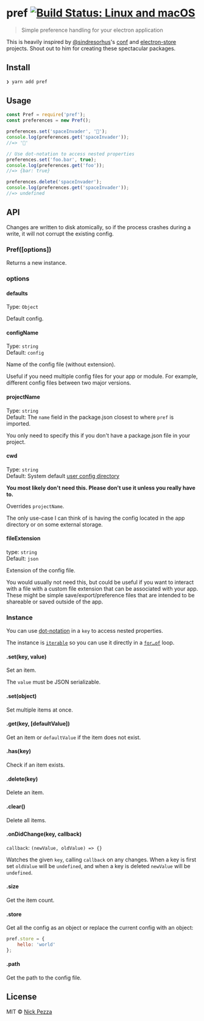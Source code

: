 # pref [![Build Status: Linux and macOS](https://travis-ci.org/npezza93/pref.svg?branch=master)](https://travis-ci.org/npezza93/pref)

> Simple preference handling for your electron application

This is heavily inspired by [@sindresorhus](https://github.com/sindresorhus)'s [conf](https://github.com/sindresorhus/conf) and [electron-store](https://github.com/sindresorhus/electron-store) projects. Shout out to him for creating these spectacular packages.

## Install

```bash
❯ yarn add pref
```

## Usage

```js
const Pref = require('pref');
const preferences = new Pref();

preferences.set('spaceInvader', '👾');
console.log(preferences.get('spaceInvader'));
//=> '👾'

// Use dot-notation to access nested properties
preferences.set('foo.bar', true);
console.log(preferences.get('foo'));
//=> {bar: true}

preferences.delete('spaceInvader');
console.log(preferences.get('spaceInvader'));
//=> undefined
```

## API

Changes are written to disk atomically, so if the process crashes during a write, it will not corrupt the existing config.

### Pref([options])

Returns a new instance.

### options

#### defaults

Type: `Object`

Default config.

#### configName

Type: `string`<br>
Default: `config`

Name of the config file (without extension).

Useful if you need multiple config files for your app or module. For example, different config files between two major versions.

#### projectName

Type: `string`<br>
Default: The `name` field in the package.json closest to where `pref` is imported.

You only need to specify this if you don't have a package.json file in your project.

#### cwd

Type: `string`<br>
Default: System default [user config directory](https://github.com/sindresorhus/env-paths#pathsconfig)

**You most likely don't need this. Please don't use it unless you really have to.**

Overrides `projectName`.

The only use-case I can think of is having the config located in the app directory or on some external storage.

#### fileExtension

type: `string`<br>
Default: `json`

Extension of the config file.

You would usually not need this, but could be useful if you want to interact with a file with a custom file extension that can be associated with your app. These might be simple save/export/preference files that are intended to be shareable or saved outside of the app.

### Instance

You can use [dot-notation](https://github.com/sindresorhus/dot-prop) in a `key` to access nested properties.

The instance is [`iterable`](https://developer.mozilla.org/en/docs/Web/JavaScript/Reference/Iteration_protocols) so you can use it directly in a [`for…of`](https://developer.mozilla.org/en/docs/Web/JavaScript/Reference/Statements/for...of) loop.

#### .set(key, value)

Set an item.

The `value` must be JSON serializable.

#### .set(object)

Set multiple items at once.

#### .get(key, [defaultValue])

Get an item or `defaultValue` if the item does not exist.

#### .has(key)

Check if an item exists.

#### .delete(key)

Delete an item.

#### .clear()

Delete all items.

#### .onDidChange(key, callback)

`callback`: `(newValue, oldValue) => {}`

Watches the given `key`, calling `callback` on any changes. When a key is first set `oldValue` will be `undefined`, and when a key is deleted `newValue` will be `undefined`.

#### .size

Get the item count.

#### .store

Get all the config as an object or replace the current config with an object:

```js
pref.store = {
	hello: 'world'
};
```

#### .path

Get the path to the config file.


## License

MIT © [Nick Pezza](https://pezza.co)
